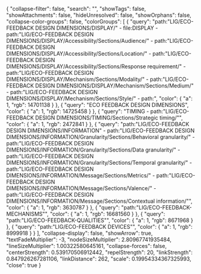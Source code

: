 {
  "collapse-filter": false,
  "search": "",
  "showTags": false,
  "showAttachments": false,
  "hideUnresolved": false,
  "showOrphans": false,
  "collapse-color-groups": false,
  "colorGroups": [
    {
      "query": "path:\"LIG/ECO-FEEDBACK DESIGN DIMENSIONS/DISPLAY/\" - file:DISPLAY - path:\"LIG/ECO-FEEDBACK DESIGN DIMENSIONS/DISPLAY/Accessibility/Sections/Audience/\" - path:\"LIG/ECO-FEEDBACK DESIGN DIMENSIONS/DISPLAY/Accessibility/Sections/Location/\" - path:\"LIG/ECO-FEEDBACK DESIGN DIMENSIONS/DISPLAY/Accessibility/Sections/Response requirement/\" - path:\"LIG/ECO-FEEDBACK DESIGN DIMENSIONS/DISPLAY/Mechanism/Sections/Modality/\" - path:\"LIG/ECO-FEEDBACK DESIGN DIMENSIONS/DISPLAY/Mechanism/Sections/Medium/\" - path:\"LIG/ECO-FEEDBACK DESIGN DIMENSIONS/DISPLAY/Mechanism/Sections/Style/\" - path:",
      "color": {
        "a": 1,
        "rgb": 14701138
      }
    },
    {
      "query": "ECO FEEDBACK DESIGN DIMENSIONS",
      "color": {
        "a": 1,
        "rgb": 14725458
      }
    },
    {
      "query": "TIMING - path:\"LIG/ECO-FEEDBACK DESIGN DIMENSIONS/TIMING/Sections/Strategic timing/\"",
      "color": {
        "a": 1,
        "rgb": 2472841
      }
    },
    {
      "query": "path:\"LIG/ECO-FEEDBACK DESIGN DIMENSIONS/INFORMATION\"  - path:\"LIG/ECO-FEEDBACK DESIGN DIMENSIONS/INFORMATION/Granularity/Sections/Behavioral granularity/\" - path:\"LIG/ECO-FEEDBACK DESIGN DIMENSIONS/INFORMATION/Granularity/Sections/Data granularity/\" - path:\"LIG/ECO-FEEDBACK DESIGN DIMENSIONS/INFORMATION/Granularity/Sections/Temporal granularity/\" - path:\"LIG/ECO-FEEDBACK DESIGN DIMENSIONS/INFORMATION/Message/Sections/Metrics/\" - path:\"LIG/ECO-FEEDBACK DESIGN DIMENSIONS/INFORMATION/Message/Sections/Valence/\" - path:\"LIG/ECO-FEEDBACK DESIGN DIMENSIONS/INFORMATION/Message/Sections/Contextual information/\"",
      "color": {
        "a": 1,
        "rgb": 3630787
      }
    },
    {
      "query": "path:\"LIG/ECO-FEEDBACK-MECHANISMS\"",
      "color": {
        "a": 1,
        "rgb": 16681560
      }
    },
    {
      "query": "path:\"LIG/ECO-FEEDBACK-QUALITIES\"",
      "color": {
        "a": 1,
        "rgb": 8671968
      }
    },
    {
      "query": "path:\"LIG/ECO-FEEDBACK DEVICES\"",
      "color": {
        "a": 1,
        "rgb": 8999918
      }
    }
  ],
  "collapse-display": false,
  "showArrow": true,
  "textFadeMultiplier": -3,
  "nodeSizeMultiplier": 2.80967741935484,
  "lineSizeMultiplier": 1.00322580645161,
  "collapse-forces": false,
  "centerStrength": 0.539170506912442,
  "repelStrength": 20,
  "linkStrength": 0.847926267281106,
  "linkDistance": 262,
  "scale": 0.19954334367325993,
  "close": true
}
